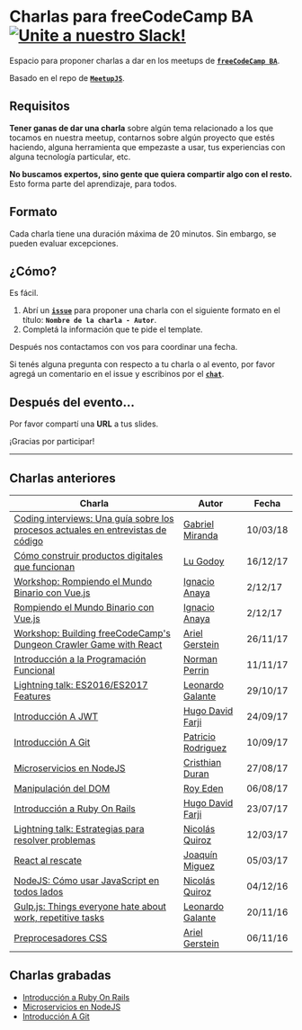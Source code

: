 # Charlas para freeCodeCamp BA [![Unite a nuestro Slack!](https://freecodecampba.herokuapp.com/badge.svg)](http://freecodecampba.org/chat)

Espacio para proponer charlas a dar en los meetups de **[`freeCodeCamp BA`](https://www.freecodecampba.org)**.

Basado en el repo de **[`MeetupJS`](https://github.com/meetupjs-ar/charlas/)**.

## Requisitos

**Tener ganas de dar una charla** sobre algún tema relacionado a los que tocamos en nuestra meetup, contarnos sobre algún proyecto que estés haciendo, alguna herramienta que empezaste a usar, tus experiencias con alguna tecnología particular, etc.

**No buscamos expertos, sino gente que quiera compartir algo con el resto.** Esto forma parte del aprendizaje, para todos.

## Formato

Cada charla tiene una duración máxima de 20 minutos. Sin embargo, se pueden evaluar excepciones.

## ¿Cómo?

Es fácil.

1. Abrí un **[`issue`](https://github.com/FreeCodeCampBA/charlas/issues)** para proponer una charla con el siguiente formato en el título: **`Nombre de la charla - Autor`**.
2. Completá la información que te pide el template.

Después nos contactamos con vos para coordinar una fecha.

Si tenés alguna pregunta con respecto a tu charla o al evento, por favor agregá un comentario en el issue y escribinos por el **[`chat`](https://freecodecampba.org/chat)**.

## Después del evento...

Por favor compartí una **URL** a tus slides.

¡Gracias por participar!

---

## Charlas anteriores

| Charla | Autor | Fecha |
| ------ | ----- | ----- |
| [Coding interviews: Una guía sobre los procesos actuales en entrevistas de código](http://slides.com/gabrielmiranda-1/deck-2#/) | [Gabriel Miranda](https://twitter.com/frontendingme) | 10/03/18 |
| [Cómo construir productos digitales que funcionan](https://docs.google.com/presentation/d/1Lu-uD_j6qF2xOazfig3KSNC_bcPoZhYQhvpGJiffXR8/edit#slide=id.g2a44e3d5b6_0_6) | [Lu Godoy](https://twitter.com/tocateunvals) | 16/12/17 |
| [Workshop: Rompiendo el Mundo Binario con Vue.js](https://github.com/ianaya89/workshop-vuejs/) | [Ignacio Anaya](https://twitter.com/ianaya89)       | 2/12/17 |
| [Rompiendo el Mundo Binario con Vue.js](https://speakerdeck.com/ianaya89/workshop-rompiendo-el-mundo-binario-con-vue-dot-js) | [Ignacio Anaya](https://twitter.com/ianaya89)       | 2/12/17 |
| [Workshop: Building freeCodeCamp's Dungeon Crawler Game with React](https://github.com/arielger/fcc-dungeon-game) | [Ariel Gerstein](https://twitter.com/arielger_) | 26/11/17 |
| [Introducción a la Programación Funcional](http://slides.com/normanperrin/deck#/) | [Norman Perrin](https://twitter.com/NormanPerrinOK) | 11/11/17 |
| [Lightning talk: ES2016/ES2017 Features](https://es2016-2017-features.now.sh/) | [Leonardo Galante](https://twitter.com/lndgalante) | 29/10/17 |
| [Introducción A JWT](https://jwt-talk.now.sh/#0) | [Hugo David Farji](https://twitter.com/hdf1986) | 24/09/17 |
| [Introducción A Git](https://charla-de-git.now.sh/#/home) | [Patricio Rodriguez](https://twitter.com/patao_) | 10/09/17 |
| [Microservicios en NodeJS](https://gist.github.com/durancristhian/65e7282cdbe043faddcee18f9e118230) | [Cristhian Duran](https://www.twitter.com/durancristhian) | 27/08/17 |
| [Manipulación del DOM](http://slides.com/roye/dom_101_es#/) | [Roy Eden](https://twitter.com/royede) | 06/08/17 |
| [Introducción a Ruby On Rails](https://gitpitch.com/hdf1986/rails-presentation) | [Hugo David Farji](https://twitter.com/hdf1986) | 23/07/17 |
| [Lightning talk: Estrategias para resolver problemas](https://nicolasquiroz.com/problem-solving-strategies/) | [Nicolás Quiroz](https://twitter.com/_nhsz) | 12/03/17 |
| [React al rescate](https://drive.google.com/file/d/0B_7pvYnHpQE1T1g3UXpaLTFUWTg/view) | [Joaquín Miguez](https://twitter.com/joaqtor) | 05/03/17 |
| [NodeJS: Cómo usar JavaScript en todos lados](https://nicolasquiroz.com/node-lightning-talk/#/) | [Nicolás Quiroz](https://twitter.com/_nhsz) | 04/12/16 |
| [Gulp.js: Things everyone hate about work, repetitive tasks](https://leonardogalante.com/gulp-lightalk/) | [Leonardo Galante](https://twitter.com/lndgalante) | 20/11/16 |
| [Preprocesadores CSS](https://docs.google.com/presentation/d/1tSQlaE9jPmvBlYtNNPSqnFu2StMGN12naJo83iJQfOM/edit#slide=id.p) | [Ariel Gerstein](https://twitter.com/arielger_) | 06/11/16 |

## Charlas grabadas

* [Introducción a Ruby On Rails](https://www.youtube.com/watch?v=kDhoTB_fjzo)
* [Microservicios en NodeJS](https://www.youtube.com/watch?v=cdYatPKNYJA)
* [Introducción A Git](https://www.youtube.com/watch?v=4fbzjJH5LIQ)

